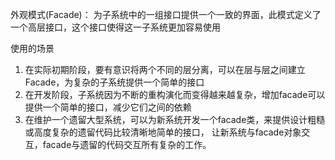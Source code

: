 外观模式(Facade)：
    为子系统中的一组接口提供一个一致的界面，此模式定义了一个高层接口，这个接口使得这一子系统更加容易使用
    
    
使用的场景
   1. 在实际初期阶段，要有意识将两个不同的层分离，可以在层与层之间建立Facade，为复杂的子系统提供一个简单的接口
   2. 在开发阶段，子系统因为不断的重构演化而变得越来越复杂，增加facade可以提供一个简单的接口，减少它们之间的依赖
   3. 在维护一个遗留大型系统，可以为新系统开发一个facade类，来提供设计粗糙或高度复杂的遗留代码比较清晰地简单的接口，
让新系统与facade对象交互，facade与遗留的代码交互所有复杂的工作。